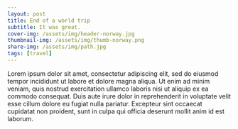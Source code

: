 ```yaml
---
layout: post
title: End of a world trip
subtitle: It was great. 
cover-img: /assets/img/header-norway.jpg
thumbnail-img: /assets/img/thumb-norway.png
share-img: /assets/img/path.jpg
tags: [travel]
---
```


Lorem ipsum dolor sit amet, consectetur adipiscing elit, sed do eiusmod tempor incididunt ut labore et dolore magna aliqua. Ut enim ad minim veniam, quis nostrud exercitation ullamco laboris nisi ut aliquip ex ea commodo consequat. Duis aute irure dolor in reprehenderit in voluptate velit esse cillum dolore eu fugiat nulla pariatur. Excepteur sint occaecat cupidatat non proident, sunt in culpa qui officia deserunt mollit anim id est laborum.
